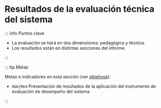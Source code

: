 # Resultados de la evaluación técnica del sistema

::: info Puntos clave

- La evaluación se hará en dos dimensiones: pedagógica y técnica.
- Los resultados están en distintas secciones del informe.

:::

::: tip Metas

Metas e indicadores en esta sección (ver [objetivos](/proyecto/objetivos.md)):

- `Ob6|Me4` Presentación de resultados de la aplicación del instrumento de evaluación de desempeño del sistema

:::
